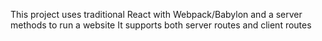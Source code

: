 This project uses traditional React with Webpack/Babylon and a server methods to run a website
It supports both server routes and client routes
